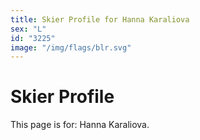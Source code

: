 ```yaml
---
title: Skier Profile for Hanna Karaliova
sex: "L"
id: "3225"
image: "/img/flags/blr.svg" 
---
```


# Skier Profile

This page is for: Hanna Karaliova.
    